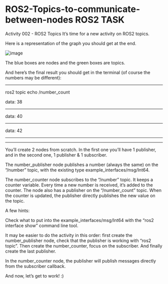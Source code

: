 # ROS2-Topics-to-communicate-between-nodes ROS2 TASK

Activity 002 - ROS2 Topics
It’s time for a new activity on ROS2 topics.

Here is a representation of the graph you should get at the end.

![image](https://github.com/promit7473/ROS2-Topics-to-communicate-between-nodes/assets/108547743/349fc13b-225a-4179-8392-bbd07b720aea)



The blue boxes are nodes and the green boxes are topics.

And here’s the final result you should get in the terminal (of course the numbers may be different):



__________________________________________

ros2 topic echo /number_count

data: 38

---

data: 40

---

data: 42

---



__________________________________________



You’ll create 2 nodes from scratch. In the first one you’ll have 1 publisher, and in the second one, 1 publisher & 1 subscriber.

The number_publisher node publishes a number (always the same) on the “/number” topic, with the existing type example_interfaces/msg/Int64.

The number_counter node subscribes to the “/number” topic. It keeps a counter variable. Every time a new number is received, it’s added to the counter. The node also has a publisher on the “/number_count” topic. When the counter is updated, the publisher directly publishes the new value on the topic.

A few hints:

Check what to put into the example_interfaces/msg/Int64 with the “ros2 interface show” command line tool.

It may be easier to do the activity in this order: first create the number_publisher node, check that the publisher is working with “ros2 topic”. Then create the number_counter, focus on the subscriber. And finally create the last publisher.

In the number_counter node, the publisher will publish messages directly from the subscriber callback.

And now, let’s get to work! :)